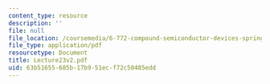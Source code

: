 ```yaml
---
content_type: resource
description: ''
file: null
file_location: /coursemedia/6-772-compound-semiconductor-devices-spring-2003/63b51655685b17b951ecf72c50485edd_Lecture23v2.pdf
file_type: application/pdf
resourcetype: Document
title: Lecture23v2.pdf
uid: 63b51655-685b-17b9-51ec-f72c50485edd
---
```

